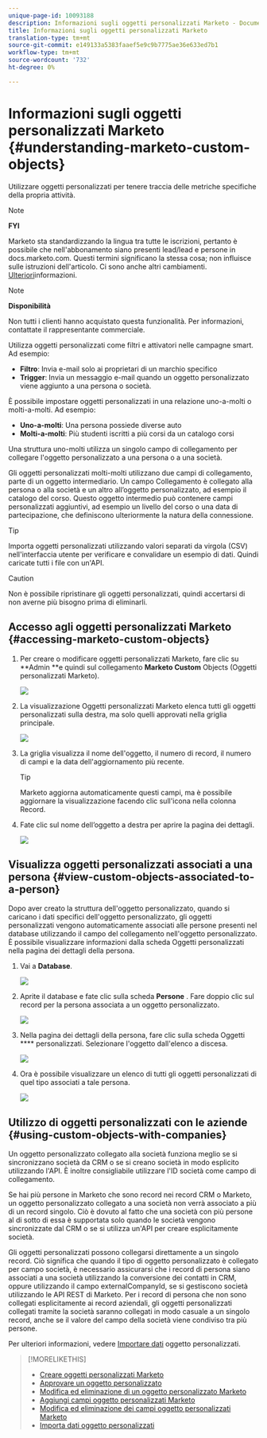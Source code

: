 ```yaml
---
unique-page-id: 10093188
description: Informazioni sugli oggetti personalizzati Marketo - Documenti Marketo - Documentazione prodotto
title: Informazioni sugli oggetti personalizzati Marketo
translation-type: tm+mt
source-git-commit: e149133a5383faaef5e9c9b7775ae36e633ed7b1
workflow-type: tm+mt
source-wordcount: '732'
ht-degree: 0%

---
```



# Informazioni sugli oggetti personalizzati Marketo {#understanding-marketo-custom-objects}

Utilizzare oggetti personalizzati per tenere traccia delle metriche specifiche della propria attività.

>[!NOTE]
>
>**FYI**
>
>Marketo sta standardizzando la lingua tra tutte le iscrizioni, pertanto è possibile che nell&#39;abbonamento siano presenti lead/lead e persone in docs.marketo.com. Questi termini significano la stessa cosa; non influisce sulle istruzioni dell&#39;articolo. Ci sono anche altri cambiamenti. [Ulteriori](http://docs.marketo.com/display/DOCS/Updates+to+Marketo+Terminology)informazioni.

>[!NOTE]
>
>**Disponibilità**
>
>Non tutti i clienti hanno acquistato questa funzionalità. Per informazioni, contattate il rappresentante commerciale.

Utilizza oggetti personalizzati come filtri e attivatori nelle campagne smart. Ad esempio:

* **Filtro**: Invia e-mail solo ai proprietari di un marchio specifico
* **Trigger**: Invia un messaggio e-mail quando un oggetto personalizzato viene aggiunto a una persona o società.

È possibile impostare oggetti personalizzati in una relazione uno-a-molti o molti-a-molti. Ad esempio:

* **Uno-a-molti**: Una persona possiede diverse auto
* **Molti-a-molti**: Più studenti iscritti a più corsi da un catalogo corsi

Una struttura uno-molti utilizza un singolo campo di collegamento per collegare l&#39;oggetto personalizzato a una persona o a una società.

Gli oggetti personalizzati molti-molti utilizzano due campi di collegamento, parte di un oggetto intermediario. Un campo Collegamento è collegato alla persona o alla società e un altro all’oggetto personalizzato, ad esempio il catalogo del corso. Questo oggetto intermedio può contenere campi personalizzati aggiuntivi, ad esempio un livello del corso o una data di partecipazione, che definiscono ulteriormente la natura della connessione.

>[!TIP]
>
>Importa oggetti personalizzati utilizzando valori separati da virgola (CSV) nell&#39;interfaccia utente per verificare e convalidare un esempio di dati. Quindi caricate tutti i file con un&#39;API.

>[!CAUTION]
>
>Non è possibile ripristinare gli oggetti personalizzati, quindi accertarsi di non averne più bisogno prima di eliminarli.

## Accesso agli oggetti personalizzati Marketo {#accessing-marketo-custom-objects}

1. Per creare o modificare oggetti personalizzati Marketo, fare clic su **Admin **e quindi sul collegamento **Marketo Custom** Objects (Oggetti personalizzati Marketo).

   ![](assets/image2016-5-18-16-3a59-3a30.png)

1. La visualizzazione Oggetti personalizzati Marketo elenca tutti gli oggetti personalizzati sulla destra, ma solo quelli approvati nella griglia principale.

   ![](assets/image2016-6-10-15-3a14-3a18.png)

1. La griglia visualizza il nome dell&#39;oggetto, il numero di record, il numero di campi e la data dell&#39;aggiornamento più recente.

   >[!TIP]
   >
   >Marketo aggiorna automaticamente questi campi, ma è possibile aggiornare la visualizzazione facendo clic sull&#39;icona nella colonna Record.

1. Fate clic sul nome dell’oggetto a destra per aprire la pagina dei dettagli.

   ![](assets/image2016-6-10-15-3a15-3a29.png)

## Visualizza oggetti personalizzati associati a una persona {#view-custom-objects-associated-to-a-person}

Dopo aver creato la struttura dell&#39;oggetto personalizzato, quando si caricano i dati specifici dell&#39;oggetto personalizzato, gli oggetti personalizzati vengono automaticamente associati alle persone presenti nel database utilizzando il campo del collegamento nell&#39;oggetto personalizzato. È possibile visualizzare informazioni dalla scheda Oggetti personalizzati nella pagina dei dettagli della persona.

1. Vai a **Database**.

   ![](assets/db.png)

1. Aprite il database e fate clic sulla scheda **Persone** . Fare doppio clic sul record per la persona associata a un oggetto personalizzato.

   ![](assets/five.png)

1. Nella pagina dei dettagli della persona, fare clic sulla scheda Oggetti **** personalizzati. Selezionare l&#39;oggetto dall&#39;elenco a discesa.

   ![](assets/six.png)

1. Ora è possibile visualizzare un elenco di tutti gli oggetti personalizzati di quel tipo associati a tale persona.

   ![](assets/seven.png)

## Utilizzo di oggetti personalizzati con le aziende {#using-custom-objects-with-companies}

Un oggetto personalizzato collegato alla società funziona meglio se si sincronizzano società da CRM o se si creano società in modo esplicito utilizzando l&#39;API. È inoltre consigliabile utilizzare l&#39;ID società come campo di collegamento.

Se hai più persone in Marketo che sono record nei record CRM o Marketo, un oggetto personalizzato collegato a una società non verrà associato a più di un record singolo. Ciò è dovuto al fatto che una società con più persone al di sotto di essa è supportata solo quando le società vengono sincronizzate dal CRM o se si utilizza un&#39;API per creare esplicitamente società.

Gli oggetti personalizzati possono collegarsi direttamente a un singolo record. Ciò significa che quando il tipo di oggetto personalizzato è collegato per campo società, è necessario assicurarsi che i record di persona siano associati a una società utilizzando la conversione dei contatti in CRM, oppure utilizzando il campo externalCompanyId, se si gestiscono società utilizzando le API REST di Marketo. Per i record di persona che non sono collegati esplicitamente ai record aziendali, gli oggetti personalizzati collegati tramite la società saranno collegati in modo casuale a un singolo record, anche se il valore del campo della società viene condiviso tra più persone.

Per ulteriori informazioni, vedere [Importare dati](import-custom-object-data.md) oggetto personalizzati.

>[!MORELIKETHIS]
>
>* [Creare oggetti personalizzati Marketo](create-marketo-custom-objects.md)
>* [Approvare un oggetto personalizzato](approve-a-custom-object.md)
>* [Modifica ed eliminazione di un oggetto personalizzato Marketo](edit-and-delete-a-marketo-custom-object.md)
>* [Aggiungi campi oggetto personalizzati Marketo](add-marketo-custom-object-fields.md)
>* [Modifica ed eliminazione dei campi oggetto personalizzati Marketo](edit-and-delete-marketo-custom-object-fields.md)
>* [Importa dati oggetto personalizzati](import-custom-object-data.md)

>



